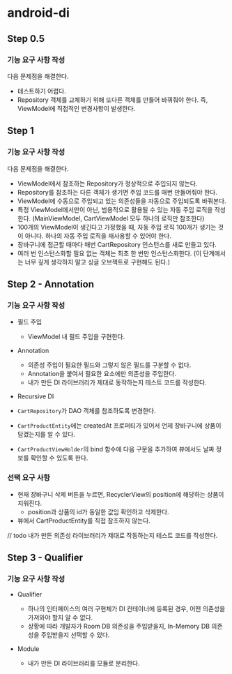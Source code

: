 # android-di

## Step 0.5

### 기능 요구 사항 작성

다음 문제점을 해결한다.

- 테스트하기 어렵다.
- Repository 객체를 교체하기 위해 또다른 객체를 만들어 바꿔줘야 한다. 즉, ViewModel에 직접적인 변경사항이 발생한다.

## Step 1

### 기능 요구 사항 작성

다음 문제점을 해결한다.

- ViewModel에서 참조하는 Repository가 정상적으로 주입되지 않는다.
- Repository를 참조하는 다른 객체가 생기면 주입 코드를 매번 만들어줘야 한다.
- ViewModel에 수동으로 주입되고 있는 의존성들을 자동으로 주입되도록 바꿔본다.
- 특정 ViewModel에서만이 아닌, 범용적으로 활용될 수 있는 자동 주입 로직을 작성한다. (MainViewModel, CartViewModel 모두 하나의 로직만 참조한다)
- 100개의 ViewModel이 생긴다고 가정했을 때, 자동 주입 로직 100개가 생기는 것이 아니다. 하나의 자동 주입 로직을 재사용할 수 있어야 한다.
- 장바구니에 접근할 때마다 매번 CartRepository 인스턴스를 새로 만들고 있다.
- 여러 번 인스턴스화할 필요 없는 객체는 최초 한 번만 인스턴스화한다. (이 단계에서는 너무 깊게 생각하지 말고 싱글 오브젝트로 구현해도 된다.)

## Step 2 - Annotation

### 기능 요구 사항 작성

- 필드 주입
    - ViewModel 내 필드 주입을 구현한다.

- Annotation
    - 의존성 주입이 필요한 필드와 그렇지 않은 필드를 구분할 수 없다.
    - Annotation을 붙여서 필요한 요소에만 의존성을 주입한다.
    - 내가 만든 DI 라이브러리가 제대로 동작하는지 테스트 코드를 작성한다.

- Recursive DI
- `CartRepository`가 DAO 객체를 참조하도록 변경한다.
- `CartProductEntity`에는 createdAt 프로퍼티가 있어서 언제 장바구니에 상품이 담겼는지를 알 수 있다.
- `CartProductViewHolder`의 bind 함수에 다음 구문을 추가하여 뷰에서도 날짜 정보를 확인할 수 있도록 한다.

### 선택 요구 사항

- 현재 장바구니 삭제 버튼을 누르면, RecyclerView의 position에 해당하는 상품이 지워진다.
    - position과 상품의 id가 동일한 값임 확인하고 삭제한다.
- 뷰에서 CartProductEntity를 직접 참조하지 않는다.

// todo 내가 만든 의존성 라이브러리가 제대로 작동하는지 테스트 코드를 작성한다.

## Step 3 - Qualifier

### 기능 요구 사항 작성

- Qualifier
    - 하나의 인터페이스의 여러 구현체가 DI 컨테이너에 등록된 경우, 어떤 의존성을 가져와야 할지 알 수 없다.
    - 상황에 따라 개발자가 Room DB 의존성을 주입받을지, In-Memory DB 의존성을 주입받을지 선택할 수 있다.

- Module
    - 내가 만든 DI 라이브러리를 모듈로 분리한다.
